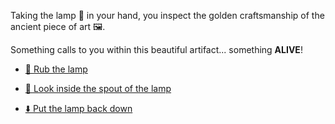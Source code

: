 Taking the lamp 🏮 in your hand, you inspect the golden craftsmanship of the ancient piece of art 🖼.
 
Something calls to you within this beautiful artifact... something **ALIVE**!

-  [🧽 Rub the lamp](3-AA.md)

-  [👀 Look inside the spout of the lamp](3-AB.md)

-  [⬇️ Put the lamp back down](3.md)
